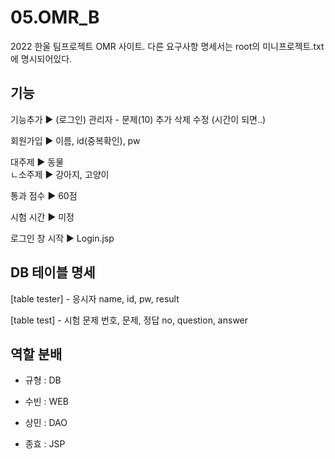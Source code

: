 # 05.OMR_B
2022 한울 팀프로젝트 OMR 사이트.
다른 요구사항 명세서는 root의 미니프로젝트.txt에 명시되어있다.

## 기능
기능추가 ▶ (로그인) 관리자 - 문제(10) 추가 삭제 수정 (시간이 되면..)

회원가입 ▶ 이름, id(중복확인), pw

대주제 ▶ 동물  
ㄴ소주제 ▶ 강아지, 고양이

통과 점수 ▶ 60점

시험 시간 ▶ 미정

로그인 창 시작 ▶ Login.jsp



## DB 테이블 명세
[table tester] - 응시자
name, id, pw, result

[table test] - 시험 문제 번호, 문제, 정답
no, question, answer

## 역할 분배
- 규형 : DB

- 수빈 : WEB

- 상민 : DAO

- 종효 : JSP
